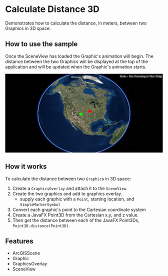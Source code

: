 <h1>Calculate Distance 3D</h1>

<p>Demonstrates how to calculate the distance, in meters, between two Graphics in 3D space.</p>

<h2>How to use the sample</h2>

<p>Once the SceneView has loaded the Graphic's animation will begin. The distance between the two Graphics will be displayed at the top of the application and will be updated when the Graphic's animation starts. </p>

<p><img src="CalculateDistance3D.PNG" alt="" title="" /></p>

<h2>How it works</h2>

<p>To calculate the distance between two <code>Graphic</code>s in 3D space:</p>

<ol>
<li>Create a <code>GraphicsOverlay</code> and attach it to the <code>SceneView</code>.</li>
<li>Create the two graphics and add to graphics overlay.
<ul><li>supply each graphic with a <code>Point</code>, starting location, and <code>SimpleMarkerSymbol</code></li></ul></li>
<li>Convert each graphic's point to the Cartesian coordinate system</li>
<li>Create a JavaFX Point3D from the Cartesian x,y, and z value.</li>
<li>Then get the distance between each of the JavaFX Point3Ds, <code>Point3D.distance(Point3D)</code>.</li>
</ol>

<h2>Features</h2>

<ul>
<li>ArcGISScene</li>
<li>Graphic</li>
<li>GraphicsOverlay</li>
<li>SceneView</li>
</ul>